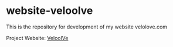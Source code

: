 # website-veloolve
 This is the repository for development of my website velolove.com
 <p>Project Website: <a href="https://matheuslmarchetti.github.io/website-veloolve/" target="_blank">VeloolVe</a></p>
